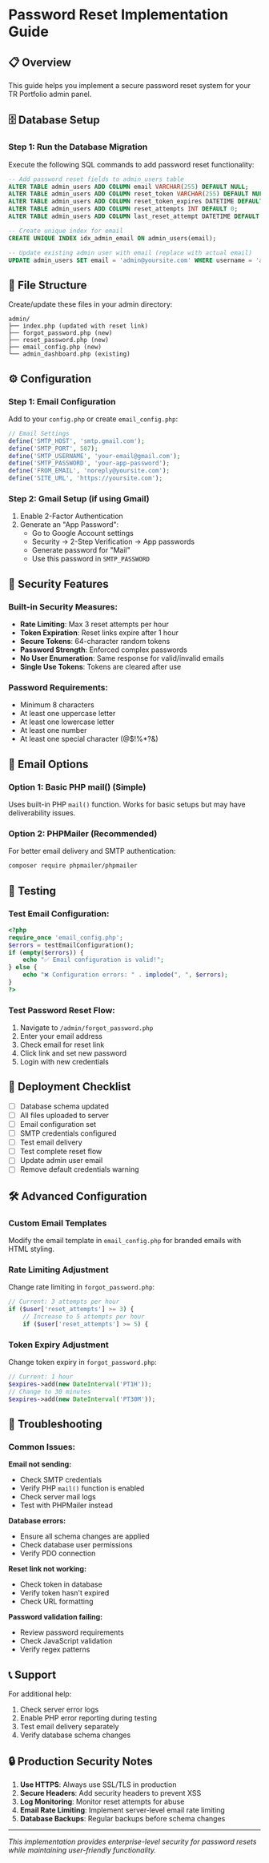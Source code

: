 # Password Reset Implementation Guide

## 📋 Overview
This guide helps you implement a secure password reset system for your TR Portfolio admin panel.

## 🗄️ Database Setup

### Step 1: Run the Database Migration
Execute the following SQL commands to add password reset functionality:

```sql
-- Add password reset fields to admin_users table
ALTER TABLE admin_users ADD COLUMN email VARCHAR(255) DEFAULT NULL;
ALTER TABLE admin_users ADD COLUMN reset_token VARCHAR(255) DEFAULT NULL;
ALTER TABLE admin_users ADD COLUMN reset_token_expires DATETIME DEFAULT NULL;
ALTER TABLE admin_users ADD COLUMN reset_attempts INT DEFAULT 0;
ALTER TABLE admin_users ADD COLUMN last_reset_attempt DATETIME DEFAULT NULL;

-- Create unique index for email
CREATE UNIQUE INDEX idx_admin_email ON admin_users(email);

-- Update existing admin user with email (replace with actual email)
UPDATE admin_users SET email = 'admin@yoursite.com' WHERE username = 'admin';
```

## 📁 File Structure

Create/update these files in your admin directory:

```
admin/
├── index.php (updated with reset link)
├── forgot_password.php (new)
├── reset_password.php (new)
├── email_config.php (new)
└── admin_dashboard.php (existing)
```

## ⚙️ Configuration

### Step 1: Email Configuration
Add to your `config.php` or create `email_config.php`:

```php
// Email Settings
define('SMTP_HOST', 'smtp.gmail.com');
define('SMTP_PORT', 587);
define('SMTP_USERNAME', 'your-email@gmail.com');
define('SMTP_PASSWORD', 'your-app-password');
define('FROM_EMAIL', 'noreply@yoursite.com');
define('SITE_URL', 'https://yoursite.com');
```

### Step 2: Gmail Setup (if using Gmail)
1. Enable 2-Factor Authentication
2. Generate an "App Password":
   - Go to Google Account settings
   - Security → 2-Step Verification → App passwords
   - Generate password for "Mail"
   - Use this password in `SMTP_PASSWORD`

## 🔐 Security Features

### Built-in Security Measures:
- **Rate Limiting**: Max 3 reset attempts per hour
- **Token Expiration**: Reset links expire after 1 hour
- **Secure Tokens**: 64-character random tokens
- **Password Strength**: Enforced complex passwords
- **No User Enumeration**: Same response for valid/invalid emails
- **Single Use Tokens**: Tokens are cleared after use

### Password Requirements:
- Minimum 8 characters
- At least one uppercase letter
- At least one lowercase letter
- At least one number
- At least one special character (@$!%*?&)

## 📧 Email Options

### Option 1: Basic PHP mail() (Simple)
Uses built-in PHP `mail()` function. Works for basic setups but may have deliverability issues.

### Option 2: PHPMailer (Recommended)
For better email delivery and SMTP authentication:

```bash
composer require phpmailer/phpmailer
```

## 🧪 Testing

### Test Email Configuration:
```php
<?php
require_once 'email_config.php';
$errors = testEmailConfiguration();
if (empty($errors)) {
    echo "✅ Email configuration is valid!";
} else {
    echo "❌ Configuration errors: " . implode(", ", $errors);
}
?>
```

### Test Password Reset Flow:
1. Navigate to `/admin/forgot_password.php`
2. Enter your email address
3. Check email for reset link
4. Click link and set new password
5. Login with new credentials

## 🚀 Deployment Checklist

- [ ] Database schema updated
- [ ] All files uploaded to server
- [ ] Email configuration set
- [ ] SMTP credentials configured
- [ ] Test email delivery
- [ ] Test complete reset flow
- [ ] Update admin user email
- [ ] Remove default credentials warning

## 🛠️ Advanced Configuration

### Custom Email Templates
Modify the email template in `email_config.php` for branded emails with HTML styling.

### Rate Limiting Adjustment
Change rate limiting in `forgot_password.php`:
```php
// Current: 3 attempts per hour
if ($user['reset_attempts'] >= 3) {
    // Increase to 5 attempts per hour
    if ($user['reset_attempts'] >= 5) {
```

### Token Expiry Adjustment
Change token expiry in `forgot_password.php`:
```php
// Current: 1 hour
$expires->add(new DateInterval('PT1H'));
// Change to 30 minutes
$expires->add(new DateInterval('PT30M'));
```

## 🔧 Troubleshooting

### Common Issues:

**Email not sending:**
- Check SMTP credentials
- Verify PHP `mail()` function is enabled
- Check server mail logs
- Test with PHPMailer instead

**Database errors:**
- Ensure all schema changes are applied
- Check database user permissions
- Verify PDO connection

**Reset link not working:**
- Check token in database
- Verify token hasn't expired
- Check URL formatting

**Password validation failing:**
- Review password requirements
- Check JavaScript validation
- Verify regex patterns

## 📞 Support

For additional help:
1. Check server error logs
2. Enable PHP error reporting during testing
3. Test email delivery separately
4. Verify database schema changes

## 🔒 Production Security Notes

1. **Use HTTPS**: Always use SSL/TLS in production
2. **Secure Headers**: Add security headers to prevent XSS
3. **Log Monitoring**: Monitor reset attempts for abuse
4. **Email Rate Limiting**: Implement server-level email rate limiting
5. **Database Backups**: Regular backups before schema changes

---

*This implementation provides enterprise-level security for password resets while maintaining user-friendly functionality.*